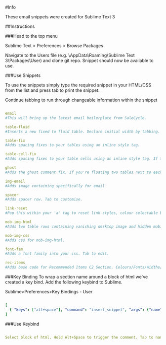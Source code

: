 #Info

These email snippets were created for Sublime Text 3

##Instructions

###Head to the top menu

Sublime Text > Preferences > Browse Packages

 Navigate to the Users file (e.g. \AppData\Roaming\Sublime Text 3\Packages\User) and clone git repo. Snippet should now be available to use.


###Use Snippets

To use the snippets simply type the required snippet in your HTML/CSS from the list and press tab to print the snippet.

Continue tabbing to run through changeable information within the snippet

```yaml

email
#This will bring up the latest email boilerplate from SaleCycle.

table-fluid
#Inserts a new fixed to fluid table. Declare initial width by tabbing.

table-fix
#Adds spacing fixes to your tables using an inline style tag.

table-cell-fix
#Adds spacing fixes to your table cells using an inline style tag. If the cell contains text, do not apply this fix.

ghost
#Adds the ghost comment fix. If you're floating two tables next to each other this will ensure they are put into fixed cells for outlook.

img-email
#Adds image containing specifically for email

spacer
#Adds spacer row. Tab to customise.

link-reset
#Pop this within your 'a' tag to reset link styles, colour selectable by tabbing.

mob-img-html
#Adds two table rows containing vanishing desktop image and hidden mobile image. Tab to edit.

mob-img-css
#Adds css for mob-img-html.

font-fam
#Adds a font family into your css. Tab to edit.

rec-items
#Adds base code for Recommended Items C2 Section. Colours/Fonts/Widths/Heights will need to be adjusted to your design.

```

###Key Binding
To wrap a section name around a block of html we've created a key bind. Add the following keybind to Sublime.

Sublime>Preferences>Key Bindings - User

```yaml 

[
  { "keys": ["alt+space"], "command": "insert_snippet", "args": {"name": "Packages/User/email-snippets/commentWrap.sublime-snippet" }}
]


```

###Use Keybind

```yaml

Select block of html. Hold Alt+Space to trigger the comment. Tab to name section wrap, this will add a name to the start of the comment and the end of the comment

```







